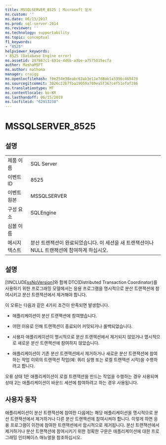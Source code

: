 ```yaml
---
title: MSSQLSERVER_8525 | Microsoft 문서
ms.custom: ''
ms.date: 06/13/2017
ms.prod: sql-server-2014
ms.reviewer: ''
ms.technology: supportability
ms.topic: conceptual
f1_keywords:
- "8525"
helpviewer_keywords:
- 8525 (Database Engine error)
ms.assetid: 297867c1-691e-4d6b-a3be-a7575015ecfa
author: MashaMSFT
ms.author: mathoma
manager: craigg
ms.openlocfilehash: f0e254e38eabc62ab3e11e7d8ab1a3396c465470
ms.sourcegitcommit: 3026c22b7fba19059a769ea5f367c4f51efaf286
ms.translationtype: MT
ms.contentlocale: ko-KR
ms.lasthandoff: 06/15/2019
ms.locfileid: "62913238"
---
```

# <a name="mssqlserver8525"></a>MSSQLSERVER_8525
    
## <a name="details"></a>설명  
  
|||  
|-|-|  
|제품 이름|SQL Server|  
|이벤트 ID|8525|  
|이벤트 원본|MSSQLSERVER|  
|구성 요소|SQLEngine|  
|심볼 이름||  
|메시지 텍스트|분산 트랜잭션이 완료되었습니다. 이 세션을 새 트랜잭션이나 NULL 트랜잭션에 참여하게 하십시오.|  
  
## <a name="explanation"></a>설명  
 [!INCLUDE[ssNoVersion](../../includes/ssnoversion-md.md)]와 함께 DTC(Distributed Transaction Coordinator)를 사용하기 위한 프로그래밍 모델에서는 응용 프로그램을 명시적으로 분산 트랜잭션에 참여시키고 분산 트랜잭션에서 제거해야 합니다.  
  
 이 오류는 다음과 같은 4가지 조건이 만족되면 발생합니다.  
  
-   애플리케이션이 분산 트랜잭션에 참여했습니다.  
  
-   어떤 이유로 인해 트랜잭션이 종료되어 커밋되거나 롤백되었습니다.  
  
-   사용자 애플리케이션이 명시적으로 분산 트랜잭션에서 제거되지 않았거나 명시적으로 새로운 분산 트랜잭션에 참여하지 않았습니다.  
  
-   애플리케이션이 기존 분산 트랜잭션에서 제거하거나 새로운 분산 트랜잭션에 참여하는 작업 이외의 트랜잭션 작업(예: 쿼리 실행 또는 로컬 트랜잭션 시작)을 수행하려고 합니다.  
  
 오류 상태 1은 애플리케이션이 로컬 트랜잭션을 만드는 작업을 수행하는 경우 사용되며 상태 2는 애플리케이션이 바운드 세션에 참여하려고 하는 경우 사용됩니다.  
  
## <a name="user-action"></a>사용자 동작  
 애플리케이션이 분산 트랜잭션에 참여한 다음에는 해당 애플리케이션을 명시적으로 분산 트랜잭션에서 제거하거나 다른 분산 트랜잭션에 참여시켜야 합니다. 이렇게 하면 응용 프로그램이 이전에 참여한 트랜잭션에서 암시적으로 제거됩니다. 분산 트랜잭션에서 제거하거나 분산 트랜잭션에 참여시키기 위한 정확한 구문은 애플리케이션에 대한 프로그래밍 인터페이스 매뉴얼을 참조하십시오.  
  
  
